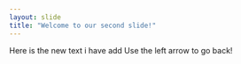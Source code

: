 ```yaml
---
layout: slide
title: "Welcome to our second slide!"
---
```

Here is the new text i have add
Use the left arrow to go back!
